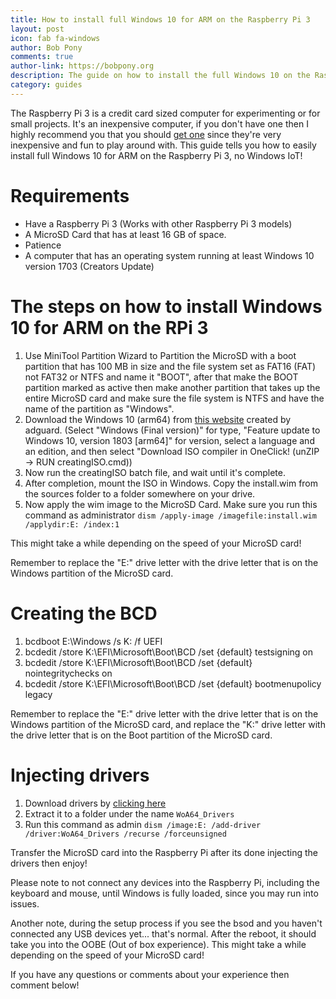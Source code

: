 ```yaml
---
title: How to install full Windows 10 for ARM on the Raspberry Pi 3
layout: post
icon: fab fa-windows
author: Bob Pony
comments: true
author-link: https://bobpony.org
description: The guide on how to install the full Windows 10 on the Raspberry Pi 3.
category: guides
---
```


The Raspberry Pi 3 is a credit card sized computer for experimenting or for small projects. It's an inexpensive computer, if you don't have one then I highly recommend you that you should [get one](https://www.amazon.com/CanaKit-Raspberry-Power-Supply-Listed/dp/B07BC6WH7V) since they're very inexpensive and fun to play around with. This guide tells you how to easily install full Windows 10 for ARM on the Raspberry Pi 3, no Windows IoT!

# Requirements
- Have a Raspberry Pi 3 (Works with other Raspberry Pi 3 models)
- A MicroSD Card that has at least 16 GB of space.
- Patience
- A computer that has an operating system running at least Windows 10 version 1703 (Creators Update)

# The steps on how to install Windows 10 for ARM on the RPi 3

1. Use MiniTool Partition Wizard to Partition the MicroSD with a boot partition that has 100 MB in size and the file system set as FAT16 (FAT) not FAT32 or NTFS and name it "BOOT", after that make the BOOT partition marked as active then make another partition that takes up the entire MicroSD card and make sure the file system is NTFS and have the name of the partition as "Windows".
2. Download the Windows 10 (arm64) from [this website](https://uup.rg-adguard.net/index.php) created by adguard.
(Select "Windows (Final version)" for type, "Feature update to Windows 10, version 1803 [arm64]" for version, select a language and an edition, and then select "Download ISO compiler in OneClick! (unZIP -> RUN creatingISO.cmd))
3. Now run the creatingISO batch file, and wait until it's complete.
4. After completion, mount the ISO in Windows. Copy the install.wim from the sources folder to a folder somewhere on your drive.
5. Now apply the wim image to the MicroSD Card. Make sure you run this command as administrator
```dism /apply-image /imagefile:install.wim /applydir:E: /index:1```

This might take a while depending on the speed of your MicroSD card!

Remember to replace the "E:" drive letter with the drive letter that is on the Windows partition of the MicroSD card.

# Creating the BCD
1. bcdboot E:\Windows /s K: /f UEFI
2. bcdedit /store K:\EFI\Microsoft\Boot\BCD /set {default} testsigning on
3. bcdedit /store K:\EFI\Microsoft\Boot\BCD /set {default} nointegritychecks on
4. bcdedit /store K:\EFI\Microsoft\Boot\BCD /set {default} bootmenupolicy legacy

Remember to replace the "E:" drive letter with the drive letter that is on the Windows partition of the MicroSD card, and replace the "K:" drive letter with the drive letter that is on the Boot partition of the MicroSD card.

# Injecting drivers
1. Download drivers by [clicking here](https://github.com/andreiw/RaspberryPiPkg/files/2110828/WoA64_Drivers.zip)
2. Extract it to a folder under the name ```WoA64_Drivers```
3. Run this command as admin ```dism /image:E: /add-driver /driver:WoA64_Drivers /recurse /forceunsigned```

Transfer the MicroSD card into the Raspberry Pi after its done injecting the drivers then enjoy!

Please note to not connect any devices into the Raspberry Pi, including the keyboard and mouse, until Windows is fully loaded, since you may run into issues.

Another note, during the setup process if you see the bsod and you haven't connected any USB devices yet... that's normal. After the reboot, it should take you into the OOBE (Out of box experience). This might take a while depending on the speed of your MicroSD card!

If you have any questions or comments about your experience then comment below!
